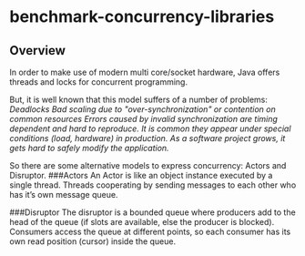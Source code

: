 benchmark-concurrency-libraries
===============================
## Overview
In order to make use of modern multi core/socket hardware, Java offers threads and locks for concurrent programming.

But, it is well known that this model suffers of a number of problems:
*Deadlocks*
*Bad scaling due to "over-synchronization" or contention on common resources*
*Errors caused by invalid synchronization are timing dependent and hard to reproduce. It is common they appear under special conditions (load, hardware) in production.*
*As a software project grows, it gets hard to safely modify the application.*

So there are some alternative models to express concurrency: Actors and Disruptor.
###Actors
An Actor is like an object instance executed by a single thread. Threads cooperating by sending messages to each other who has it’s own message queue.

###Disruptor
The disruptor is a bounded queue where producers add to the head of the queue (if slots are available, else the producer is blocked). Consumers access the queue at different points, so each consumer has its own read position (cursor) inside the queue. 
